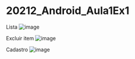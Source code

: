 # 20212_Android_Aula1Ex1
Lista
![image](https://user-images.githubusercontent.com/63001906/141028576-d6448e3c-3105-40ec-878a-cf1471c1006f.png)

Excluir item
![image](https://user-images.githubusercontent.com/63001906/141028886-a8a18693-edbc-4200-b9ed-625d659482dd.png)

Cadastro
![image](https://user-images.githubusercontent.com/63001906/141028917-df9ae48e-11e1-4e5d-a854-635bebcaaea9.png)



